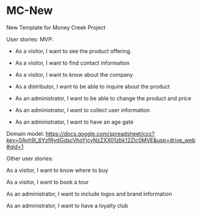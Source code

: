 MC-New
======

New Template for Money Creek Project

User stories:
MVP:

- As a visitor, I want to see the product offering.

- As a visitor, I want to find contact information

- As a visitor, I want to know about the company

- As a distributor, I want to be able to inquire about the product

- As an administrator, I want to be able to change the product and price

- As an administrator, I want to collect user information

- As an administrator, I want to have an age gate

Domain model:
https://docs.google.com/spreadsheet/ccc?key=0Avh9l_6YzfRydGdscVhoYjcyNzZXX01zbk12Zlc0MVE&usp=drive_web#gid=1



Other user stories:

As a visitor, I want to know where to buy

As a visitor, I want to book a tour


As an administrator, I want to include logos and brand information

As an administrator, I want to have a loyalty club
